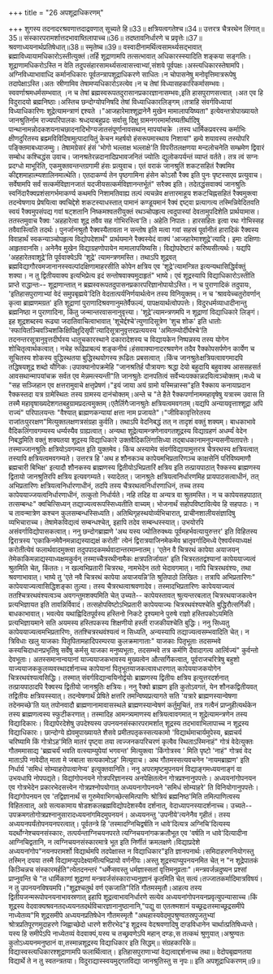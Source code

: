 +++
title = "26 अपशूद्राधिकरणम्"

+++
शुगस्य तदनादरश्रवणात्तदाद्रवणात् सूच्यते हि॥33॥ क्षत्रियत्वगतेश्च॥34॥ उत्तरत्र चैत्ररथेन लिंगात्॥35॥ संस्कारपरामर्शात्तदभावाष्तिलापाच्च॥36॥ तदष्तावनिर्धारणे च प्रवृत्तेः॥37॥ श्रवणाध्ययनार्थप्रतिषेधात्॥38॥ स्मृतेष्च॥39॥ वस्वादीनामर्थित्वसामर्थ्यसद्भावात् ब्रह्माविध्यायामधिकारोऽस्तीत्युक्तं।तर्हि शूद्राणामपि तत्सत्भावात् अधिकारस्स्यादिति शङ्कया सङ्गतिः।शूद्राणामधिकरोऽस्ति न वेति तदुपसंहारसामर्थ्यसत्वासत्त्वाभ्यां,संशये पूर्वपक्षः।अस्त्यधिकारस्तेषामपि।अग्निविध्याभावाध्दि कर्मानधिकारः पूर्वतन्त्रापशूद्राधिकरणे साधितः।न चोपासनेषु मनोवृत्तिमात्ररूपेषु तदापेक्षाऽस्ति।अतः स्रीणामिव तेषामप्यधिकारोऽस्त्येव।न च तेषां विध्यासहकारिकर्मासम्भवः। स्ववर्णाश्रमधर्मसम्भवात् ।न च तेषां ब्रह्मस्वरूपतदुरासानप्रकारज्ञानासम्भवः,इति हासपुराणसत्त्वात् ।अत एव हि विदुरादयो ब्रह्मनिष्ठाः।अस्तिच छन्दोग्योपनिषदि तेषां विध्याधिकारलिङ्गम्।तत्राहि संवर्गविध्यायां विध्याधिकारिणः शूद्रेत्यामन्त्राणं द्दश्यते ।"आजहारेमाश्शूद्रानेनै मुखेन मामालापयिष्यता" इत्येवन्तत्रोपाख्यायते जानश्रुतिर्नाम राज्यपरिपालकः श्रध्दयाबहुप्रदः सर्वासु दिक्षु ग्रामनगरमार्मारष्यतीर्थादिषु पान्थानामन्नोदकशयनाचछादनादिभोग्यजातसंपूर्णानावसथान् मापयांचक्रे ।तस्य धार्मिकप्रवरस्य कर्माभिः क्षीणदुरितस्य ब्रह्म्मविविदिषामुत्पादायितुं केचन महर्षयो हंसरूपमास्थाय निशायां" हम्र्ये शयावस्य तस्योपरि पङ्क्तिमाबध्याजम्मुः। तेषामग्रेसरं हंसं 'भोगो भल्लाक्ष भल्लाक्षे'ति विपरीतलक्षणया मन्दलोचनेति सम्भ्रमेण द्विवारं सम्बोध कश्चिद्धंस उवाच। जानश्रतेरन्नदानादिप्रभावजनितं ज्योतिः द्युलोकपर्यन्तं व्याप्तं वर्तते। तत्र त्वं सग्नः प्रदग्धो माभूरिति, एकमुक्तवन्तन्तग्रगामी हंसः प्रत्युवाच। एतं वराकं जानश्रुतिं शकटसहितं रैक्वमिव कीद्दशमाहात्म्यशालिनमात्थेति। एतदाकर्ण्य तेन पृष्ठगामिना हंसेन कोऽसौ रैक्व इति पुनः पृष्टस्सएव प्रत्युवाच। सर्वेषामपि सर्वं सत्कर्मविज्ञानजातं यदजीयसत्कर्मविज्ञानन्तर्भूतं" सरैक्व इति। तदेतद्धंसवाक्यं जानश्रुतिः स्वनिंदारैक्वप्रशंसागर्भमाकर्ण्य कथमपि निशामतिवाह्य तल्पं त्यचन्नेव क्षत्तारमाहूय शकटचिह्नसहितं रैक्वमुक्त्वा तदन्वेषणाय प्रेषयित्वा क्वचिद्देशे शकटस्याधस्तात् पामानं कण्डूयमानं रैक्वं द्दष्ट्वा प्रत्यागत्य तस्मिन्निवेदितवति स्वयं रैक्वमुपसंपद्य गवां षट्शतानि निष्कमश्वतरीयुक्तं रथञ्चोपहृत्य त्वदुपास्यां देवतामुपदिशेति प्रार्थयामास। ततस्तमुवाच रैक्वः 'अहहारेत्वा शूद्र तवैव सह गोभिरस्त्वि'ति। अहेति निपातः। हारसहितः इत्वा रथः गोभिस्सह तवैवास्त्विति तदर्थः। पुनर्जानश्रुतौ रैक्वस्यैतावता न सन्तोष इति मत्वा गवां सहस्रं पूर्वानीतं हारादिकं रैक्वस्य विवाहार्थं स्वकन्याञ्चोपहृत्य विद्योपदेशार्थं" प्रार्थयमाने रैक्वस्येदं वाक्यं 'आजहारेमाश्शूद्रे'त्यादि। इमाः दक्षिणाः आहृतवानसि। अनेनैव मुखेन विद्याग्रहणोपायेन मामालापयिष्यसि। विद्योपदेष्टारं करिष्यसीत्यर्थः। यद्यपि 'अहहारेतवाशूद्रे'ति पूर्ववाक्येऽपि 'शूद्रे' त्यामन्त्रणमस्ति। तथाऽपि शूद्रवत् ब्रह्मविद्यागौरवमजानानस्स्वल्पांदक्षिणामाहरसीति कोपेन क्षत्रिय एव 'शूद्रे'त्यामन्त्रित इत्यन्यथासिद्धिर्वक्तुं शक्या। न तु द्वितीयवाक्य इत्यभिप्रेत्य इदं सन्तोषवाक्यमुदाहृतं" भाष्ये। एवं शूद्रस्यापि विद्याधिकारोऽस्तीति प्राप्ते राद्धान्तः-- शूद्राणान्तात् न ब्रह्मस्वरूपतदुपासनप्रकारपरिज्ञानोपायोऽस्ति। न च पुराणादिकं तदुपायः, 'इतिहासपुराणाभ्यां वेदं समुपबृह्मये'दिति वेदतात्पर्यनिर्णयार्थत्वेन तस्य विनियुक्तम्। न च 'श्रावयेच्चतुरोवर्णान् कृत्वा ब्राह्मणमग्रत' इति शूद्राणां पुराणादिश्रवणानुमतेर्वैफल्यं, पापक्षयार्थत्वोपपत्तेः। विदुरधर्मव्याधादीनान्तु ब्रह्मनिष्ठा न पुराणादिना, किंतु जन्मान्तरवासनानुवृत्त्या। 'शूद्रे'त्यामन्त्रणमपि न शूद्राणां विद्याधिकारे लिङ्गं। इह शूद्रशब्दस्य रूढ्या जदातिवाचित्वाभावात् 'शूचेर्द्दश्चे'त्युणादिसूत्रेण 'शुच शोक' इति धातोः 'स्फायितञ्चिवञ्चिशकिक्षिपिक्षुदिसृपी'त्यादिसूत्रानुवृत्तरप्रत्ययस्य 'अमितम्योर्दीर्घश्चे'ति तदनन्तरसूत्रानुवृत्तदीर्घस्य धातुचकारस्थाने दकारादेशस्य च विद्यायकेन निष्पन्नस्य तस्य योगेन शोचितृत्वार्थकत्वात्। नचेह रूढिप्राबल्यं शङ्कनीयं।हंसवाक्यानादरश्रवणेन तदैव रैक्कोपसर्पणेन कार्येण च सूचितस्य शोकस्य वुद्धिस्थतया बुद्धिस्थयोगस्य रू़ढितः प्रबसत्वात् ।किंच जानश्रुतेःक्षत्रियत्वावगमादपि तद्धिषयशूद्र शब्दो यौगिकः।उपाक्यानोपक्रमेहि "जानश्रतिर्ह पौत्रायणः श्रद्धा देयो बहुदायि बहुवाक्य आससहसर्त आवसथान्मापयांचक्र सर्वत एव मेन्नमत्स्यन्ती"ति जानश्रुतेः दानपतित्वं सर्वेभ्यःपक्कान्नदयित्वञ्चोक्तम्।मध्ये च "सह सञ्जिहान एव क्षत्तरामुवाचे क्षत्तृप्रेषणं।"इयं जाया अयं ग्रामो यस्मिन्नास्स"इति रैक्काय कनायाप्रदान रैक्कस्तदा यत्र ग्रामेस्थितः तस्य ग्रामस्य दानंचोक्तम्।अन्ते च "ते हैते रैक्कपर्णानाममहावृषेषु यत्रास्म उवास ति तस्मै महावृषाख्यदेशगतबहुग्रामप्रदत्वमुक्तम्।एतैर्लिगैःजानश्रुतेः क्षत्रियत्वमवगतम्।यद्यपि अन्यायवृत्ताश्शूद्रा अपि राज्यं" परिपालयन्तः "वैश्यात् ब्राह्मणकन्यायां क्षत्ता नाम प्रजायते"।"जीविकावृत्तिरेतस्य राजांतःपुररक्षण"मित्युक्तलक्षणत्रसंग्रहा कुर्वति। तथाऽपि वेदनिबद्धं तत् न तादृशं वक्तुं शक्यम्। बाधकाभावे वैदिकलिंगावगम्यस्य धर्म्यस्यैव ग्राह्यत्वात्। अन्यथा शूद्रेत्यामन्त्रणेनावगतशूद्रस्य विद्याग्रहणं अधर्म्यं वेदेन निबद्धमिति वक्तुं शक्यतया शूद्रस्य विद्याधिकारे उक्तवैदिकलिंगासिध्या तद्बाधकानामनुपन्यसनीयतापत्तेः। तस्माज्जानश्रुतिः क्षत्रियोऽवगम्यत इति युक्तमेव। किंच अस्यामेव संवर्गविद्यायामुत्तरत्र चैत्ररथस्य क्षत्रियत्वात् तस्यापि क्षत्रियत्वमवगम्यते। उत्तरत्र हि 'अथ ह शौनकञ्च कापेयमभिप्रतारिणञ्च काक्षसेनिं परिविष्यमाणौ ब्रह्मचारी बिभिक्ष' इत्यादौ शौनकस्य ब्राह्मणस्य द्वितीयोऽभिप्रतारिं क्षत्रिय इति तत्प्रायपाठात् रैक्कस्य ब्राह्मणस्य द्वितायो जानश्रुतिरपि क्षत्रिय इत्यवगम्यते। स्यादेतत्। जानश्रुतेः क्षत्रियत्वनिर्धारणमिह प्रायपाठसत्वाधीनं, तत् अभिप्रतारिणः क्षत्रियत्वनिर्धारणाधीनं, तदपि तस्य चैत्ररथत्वनिर्धारणाधिनं, तच्च तस्य कापेययाज्जयत्वनिर्धारणाधीनं, तत्कुतो निर्धार्यते। नहि तदिह वा अन्यत्र वा श्रुतमस्ति। न च कापेयसहपाठात् तत्सम्बन्धः" क्वचित्सिध्यन् तद्याज्यत्वरूपस्सिध्यतीति वाच्यम्। भोजनार्थं सहोपविष्टावित्येव हि सहपाठः। न च तावन्मात्रेण कश्चन कुलसम्बन्धस्सिध्यति। अतिथिगृहस्थयोर्व्यभिचारात्, प्राचीनशालीयसंज्ञादिषु व्यभिचाराच्च। तेषामेकविद्यत्वं सम्बन्धश्चेत्, इहापि तदेव सम्बन्धस्स्यात्। उभयोरपि असंवर्गाविद्योपासकत्वात्। ननु छन्दोगब्राह्मणे 'अथ यस्य ज्योतिरुक्थ्यः पूर्वमहर्भवत्यायुरुत्तर' इति विहितस्य द्विरात्रस्य 'एकाकिनमेवैनमन्नाद्यस्याद्यक्षं करोती' त्येनं द्विरात्रयाजिनमेकमेव भ्रातृवर्गादिमध्ये ऐश्वर्यस्याध्यक्षं करोतीत्येवं फलार्थवादमुक्त्वा तदुपपादकमर्थवादान्तरमाम्नातम्। 'एतेन वै चित्ररथं कापेया अयाजयन् तेमेकाकिमन्नाद्यस्याध्यक्षमकुर्वन् तस्माच्चैत्ररथीनामैकः क्षत्रपतिर्जायत' इति चित्ररततद्वंश्यानां कापेययाज्यत्वं श्रुतमिति चेत्, किंततः। न खल्वभिप्रतारी चित्ररथः, नामभेदेन ततो भेदावगमात्। नापि चित्ररथवंश्यः, तथा श्रवणाभावात्। भाष्ये तु 'एते नवै चित्ररथं कापेया अयाजयन्नि'ति श्रुतिपाठो लिखितः। तत्रापि अभिप्रतारिणः" कापेययाज्यत्वासिद्धिशङ्का तुल्या। तस्य चैत्ररथत्वाश्रवणादेव। तस्मादभिप्रतारिणः कापेययाज्यत्वं ततश्चित्ररथवंश्यत्वञ्च अवगन्तुमशक्यमिति चेत् उच्यते-- कापेयस्तावत् श्रुत्यन्तरबलात् चित्ररथयाजकत्वेन प्रत्यभिज्ञायत इति तावन्निर्विवादं। तत्सहोपविष्टोऽभिप्रतारी कापेययाज्यः चित्ररथवंश्यश्चेति बुद्धिरौत्सर्गिकी। बाधकाभावात्। भवत्येव यथाह्विदितपूर्वस्य हस्तिनो निकटे दृश्यमाने पुरुषे राज्ञो हस्तिपकोऽयमिति प्रत्यभिज्ञायमाने सति अयमस्य हस्तिपकस्य शिक्षणीयो हस्ती राजकीयश्चेति बुद्धिः। ननु सिध्यतु कापेययाज्यत्वमभिप्रतारिणः, ततश्चित्ररथवंश्यत्वं न सिध्यति, अन्यस्यापि तद्याज्यत्वसम्भवादिति चेत्। न त्रिविधाः खलु याजकाः पितृपितामहादिपरम्परया कुलक्रमागाताः" याजकाः पितृभूताः तदसम्भवे कस्यचिदाधानप्रभृतिषु सर्वेषु कर्मसु याजका मनुष्यभूताः, तदसम्भवे तत्र कर्मणि दैवादागत्य आर्त्विज्यं" कुर्वन्तो देवभूताः। अतस्समानान्वयानां याज्ययाजकभावस्य मुख्यत्वेन औत्सर्गिकत्वात्, पूर्वराजचरित्रेषु बहुशो याज्ययाजककुलव्यवस्थादर्शनाच्च कापेयानां पितृभूतयाजकत्वावधारणात् कापेययाजकयोगेन चित्ररथवंश्यत्वसिद्धिः। तस्मात् संवर्गविद्यान्वयिनोर्द्वयोः ब्राह्मणस्य द्वितीयः क्षत्रिय इत्युत्तरदर्शनात् तत्प्रायपाठादपि रैक्वस्य द्वितीयो जानश्रुतिः क्षत्रियः। ननु रैक्वो ब्राह्मण इति कुतोऽवगतं, येन शौनकद्वितीयवत् तद्वितीयः क्षत्रियस्स्यात्। तदन्वेषणार्थं प्रेषिते क्षत्तरि तमन्विष्यप्रत्यागते सति 'यत्रारे ब्राह्मणस्यान्वेषणा तदेनमच्छे'ति यत् तपोनवादौ ब्राह्मणानामावासस्थले ब्राह्मणस्यान्वेषणं कर्तुमुचितं, तत्र गत्वैनं प्राप्नुहीत्यर्थकेन तस्य ब्राह्मणत्वस्य स्फुटीकरणात्। तस्मादिह आमन्त्र्यमाणस्य क्षत्रियत्वावगमात् न शूद्रेत्यामन्त्रणेन तस्य विद्यादिकारः। विद्यापेरदेशेषु उपदेश्यस्य उपनयनसंस्कारपरामर्शात् शूद्रस्य तदभावाभिलापाच्च न शूद्रस्य विद्याधिकारः। छान्दोग्ये ह्येवमुपाख्यायते शैसवे प्रमीतपतृकस्सत्यकामो 'विद्यार्थमाचार्यमुपेस्य, ब्रह्मचर्य चरिष्यामि किं गोत्रोऽह'मिति मातरं पृष्ट्वा तया त्वज्जनकपरिचरणं कृत्वैव स्थिताऽस्मिनाहं" गोत्रं वेदेत्युक्तः गौतममासाद्य 'ब्रह्मचर्यं भवति वत्स्याम्युपेयां भगवन्त' मित्युक्त्वा 'किंगोत्रस्व ' मिति पृष्टो 'नाहं" गोत्रवं वेद माताऽपि नावेदीत् माता मे जबाला सत्यकामोऽह' मित्युवाच। अथ गौतमस्सत्यवचनेन 'नायमब्राह्मण' इति निर्धार्य 'समिधं सोम्याहरोपत्वानेप्य' इत्युक्तवानिति। ननु अपरामृष्टमुपनयनं विद्याङ्गमध्ययनाङ्गं वा उभयधापि नोपपद्यते। विद्यांगोपनयने गोत्रपरिज्ञानस्य अनपेक्षितत्वेन गोत्रप्रश्नानुपपत्तेः। अध्ययनांगोपनयन एव गोत्रभेदेन प्रकारभेदसत्त्वेन गोत्रप्रश्नोपयोगात् अध्ययनागोपनयने 'समिधं सोम्याहरे' ति विनियोगानुपपत्तेः। विद्यांगोपनयन एव 'तद्विज्ञानार्थं स गुरुमेवाभिगच्छेत्समित्पाणिः श्रोत्रियं ब्रह्मनिष्ठ'मिति तमित्पाणित्वस्य विहितत्वात्, अग्रे सत्यकामाय षोडशकलब्रह्मविद्योपदेशस्यैव दर्शनात्, वेदाध्यापनस्यादर्शनाच्च। उच्यते-- उपक्रमगतोगोत्रप्रश्नानुसारादध्ययनांगमिदमुपनयनं। अध्ययनन्तु 'उपनीये'त्यनेनैव गृहीतं। तस्य अध्ययनपर्यंतोपनयनपरत्वात्। पूर्वतन्त्रे हि 'तस्मादग्निचिद्वर्षति न धावे'दित्यत्र अग्निचि'दित्यस्य यदर्थोग्नेश्चयनसंस्कारः, तत्पर्यन्ताग्निचयनपरते त्यग्निचयनांगकक्रतौभूत एव 'वर्षति न धावे'दित्यादीना आग्निचिद्वतानि, न त्वग्निचयनसंस्कारमात्रे भूत इति निर्णीतं क्रमलक्षणे।विद्याप्रदेशे अध्ययनांगोप"नयनपरामर्शो विद्यार्थमपि तदपेक्षास्त न विद्याधिकार"इति ज्ञानपनार्थः।समिदाहरणनियोगस्तु तस्मिन् दयया तस्मै विद्यामप्युपदेक्ष्यामीत्यभिप्रायो वर्णनीयः।अस्तु शूद्रस्याप्युपनयनमित चेत् न "न शूद्रेपातकं किञ्चिन्नच संस्कारमर्हति"त्येतदनन्तरं "धर्मेप्सवस्तु धर्मज्ञास्सतां वृत्तिमनुव्रताः"।मन्त्रवर्जन्नदुष्यन प्रश्सां प्राप्नुवन्ति चे "त धार्मिकाणां शूद्राणां मन्त्रवर्जसंस्काराभ्यनुज्ञानं कृतमिति चेत् सत्यं।तज्जातकर्मादिमात्रविषयं।न तु उपनयनविषयमपि।"शूद्रश्चतुर्थ वर्ण एकजाति"रिति गौतमस्मृतौ।आहत्य तस्य द्वितीयजन्मरूपोपनयनाभावस्रणात् इहापि शूद्रत्वाभावनिर्धारणे सत्येव अध्ययनांगोपनयनप्रवृत्युपन्यासाच्च।किं शूद्रस्य वेदवाक्यश्रवनतदध्ययनतदर्थविचारज्ञानानुष्ठानानि,"पद्यु वा एतत्श्मशानं यच्छूद्रःतस्माच्छूद्रसमीपे नाध्येतव्य"मि शूद्रसमीपे अध्ययनप्रतिषेधेन गौतमस्मृतौ "अथहास्यवेदमुपश्रुण्वतस्रपुजतुभ्यां श्रोत्रप्रतिपूरणमुदाहरणे जिह्वाच्छेदो धारणे शरीरभेद"इ शूद्रस्य वेदश्रवणादिषु दण़्डविधानेन चार्थात्प्रतिषिध्यन्ते।यस्य हि समीपेऽपि नाध्येतव्यं वेदवाक्यं,यस्य च तच्छ्रवणेऽपि महान् दण्डः,स तत्कथं श्रुणुयात्।अश्रुण्वतः कुतोऽध्ययनमनुष्ठानं वा,तस्मान्नशूद्रस्य विद्याधिकार इति सिद्धम्॥ संग्रहकारिके॥ विद्यास्वस्त्यधिकारश्शूद्राणामपि फलार्थित्वात्। इतिहासपुराणाभ्यां वेद्यत्वाद्दर्शनाच्च तथा॥ वेदोपबृह्मणतया विद्यार्थे ते न तु स्वतन्त्रतया। विदुराद्यास्स्वयमुद्गतविद्या जानश्रुतिस्तु स नृपः॥ इति अपशूद्राधिकरणम्॥9॥